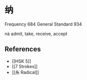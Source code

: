 # 纳
Frequency 684
General Standard 934

nà
admit, take, receive, accept

## References
- [[HSK 5]]
- [[7 Strokes]]
- [[糸 Radical]]